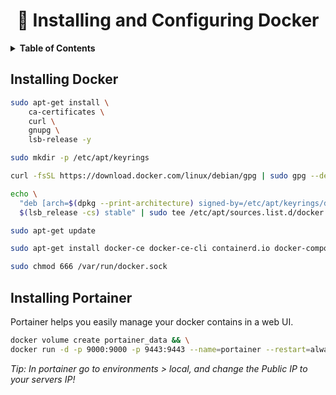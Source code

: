 <h1 align="center">
  🐳 Installing and Configuring Docker
</h1>

<details>
<summary><b>Table of Contents</b></summary>

- [Installing Docker](#installing-docker)
- [Installing Portainer](#installing-portainer)

</details>

## Installing Docker
```bash
sudo apt-get install \
    ca-certificates \
    curl \
    gnupg \
    lsb-release -y
```

```bash
sudo mkdir -p /etc/apt/keyrings
```

```bash
curl -fsSL https://download.docker.com/linux/debian/gpg | sudo gpg --dearmor -o /etc/apt/keyrings/docker.gpg
```

```bash
echo \
  "deb [arch=$(dpkg --print-architecture) signed-by=/etc/apt/keyrings/docker.gpg] https://download.docker.com/linux/debian \
  $(lsb_release -cs) stable" | sudo tee /etc/apt/sources.list.d/docker.list > /dev/null
```

```bash
sudo apt-get update
```

```bash
sudo apt-get install docker-ce docker-ce-cli containerd.io docker-compose-plugin -y
```

```bash
sudo chmod 666 /var/run/docker.sock
```

## Installing Portainer
Portainer helps you easily manage your docker contains in a web UI.

```bash
docker volume create portainer_data && \
docker run -d -p 9000:9000 -p 9443:9443 --name=portainer --restart=always -v /var/run/docker.sock:/var/run/docker.sock -v portainer:/data portainer/portainer-ce:latest
```

*Tip: In portainer go to environments > local, and change the Public IP to your servers IP!*
